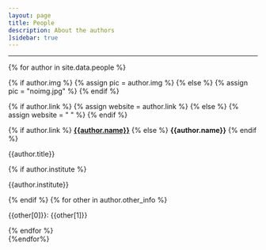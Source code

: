 ```yaml
---
layout: page
title: People
description: About the authors
]sidebar: true
---
```


---


<!--
This page autogenerates a list of the authors provided in the people.yaml file
in the _data folder. Do not touch the code below unless you have an idea of what
you're doing, or it will break the display of the authors. 
-->



<!-- Loop through each author in the data file -->
{% for author in site.data.people %}
<!-- Define a new "article" environment, which is the object with author info -->
<article class="post">

<!-- Determine if an image is provided for the author, if not use a silhouette -->
{% if author.img %}
{% assign pic = author.img %}
{% else %}
{% assign pic = "noimg.jpg" %}
{% endif %}

<!-- Determine if a website is associated with the author, if not use a blank-->
{% if author.link %}
{% assign website = author.link %}
{% else %}
{% assign website = " " %}
{% endif %}

<!-- Populate the author fields --> 

 <a class="post-thumbnail" style="background-image: url({{site.baseurl}}/assets/img/people/{{pic}})" href="{{website}}"></a>

<!-- Populate the author environment with the information -->
<div class="post-content">
{% if author.link %}
<a href="{{author.link}}"><b class="post-title">{{author.name}}</b></a>
{% else %}
<b class="post-title">{{author.name}}</b>
{% endif %}
<p>{{author.title}}</p>
{% if author.institute %}
<p>{{author.institute}}</p>
{% endif %}
{% for other in author.other_info %}
<p>{{other[0]}}: {{other[1]}}</p>
{% endfor %}
</div>
</article>
{%endfor%}
